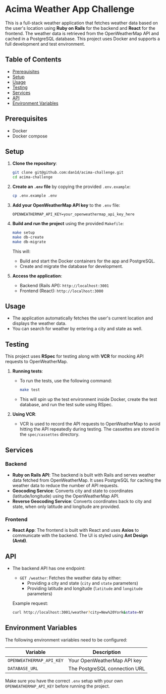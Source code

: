 
# Acima Weather App Challenge

This is a full-stack weather application that fetches weather data based on the user's location using **Ruby on Rails** for the backend and **React** for the frontend. The weather data is retrieved from the OpenWeatherMap API and cached in a PostgreSQL database. This project uses Docker and supports a full development and test environment.

## Table of Contents
- [Prerequisites](#prerequisites)
- [Setup](#setup)
- [Usage](#usage)
- [Testing](#testing)
- [Services](#services)
- [API](#api)
- [Environment Variables](#environment-variables)

## Prerequisites

- Docker
- Docker compose

## Setup

1. **Clone the repository**:

    ```bash
    git clone git@github.com:dan1d/acima-challenge.git
    cd acima-challenge
    ```

2. **Create an `.env` file** by copying the provided `.env.example`:

    ```bash
    cp .env.example .env
    ```

3. **Add your OpenWeatherMap API key** to the `.env` file:

    ```dotenv
    OPENWEATHERMAP_API_KEY=your_openweathermap_api_key_here
    ```

4. **Build and run the project** using the provided `Makefile`:

    ```bash
    make setup
    make db-create
    make db-migrate
    ```

   This will:
   - Build and start the Docker containers for the app and PostgreSQL.
   - Create and migrate the database for development.

5. **Access the application**:
   - Backend (Rails API): `http://localhost:3001`
   - Frontend (React): `http://localhost:3000`

## Usage

- The application automatically fetches the user's current location and displays the weather data.
- You can search for weather by entering a city and state as well.

## Testing

This project uses **RSpec** for testing along with **VCR** for mocking API requests to OpenWeatherMap.

1. **Running tests**:
    - To run the tests, use the following command:

      ```bash
      make test
      ```

    - This will spin up the test environment inside Docker, create the test database, and run the test suite using RSpec.

2. **Using VCR**:
    - VCR is used to record the API requests to OpenWeatherMap to avoid hitting the API repeatedly during testing. The cassettes are stored in the `spec/cassettes` directory.

## Services

### Backend

- **Ruby on Rails API**: The backend is built with Rails and serves weather data fetched from OpenWeatherMap. It uses PostgreSQL for caching the weather data to reduce the number of API requests.
- **Geocoding Service**: Converts city and state to coordinates (latitude/longitude) using the OpenWeatherMap API.
- **Reverse Geocoding Service**: Converts coordinates back to city and state, when only latitude and longitude are provided.

### Frontend

- **React App**: The frontend is built with React and uses **Axios** to communicate with the backend. The UI is styled using **Ant Design (Antd)**.

## API

- The backend API has one endpoint:
    - `GET /weather`: Fetches the weather data by either:
      - Providing a city and state (`city` and `state` parameters)
      - Providing latitude and longitude (`latitude` and `longitude` parameters)

    Example request:

    ```bash
    curl http://localhost:3001/weather?city=New%20York&state=NY
    ```

## Environment Variables

The following environment variables need to be configured:

| Variable                | Description                                           |
|-------------------------|-------------------------------------------------------|
| `OPENWEATHERMAP_API_KEY` | Your OpenWeatherMap API key                           |
| `DATABASE_URL`           | The PostgreSQL connection URL                         |

Make sure you have the correct `.env` setup with your own `OPENWEATHERMAP_API_KEY` before running the project.
